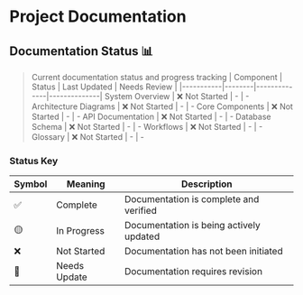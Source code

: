 # Project Documentation


## Documentation Status 📊
> Current documentation status and progress tracking
| Component | Status | Last Updated | Needs Review |
|-----------|--------|--------------|--------------|
System Overview | ❌ Not Started | - | -
Architecture Diagrams | ❌ Not Started | - | -
Core Components | ❌ Not Started | - | -
API Documentation | ❌ Not Started | - | -
Database Schema | ❌ Not Started | - | -
Workflows | ❌ Not Started | - | -
Glossary | ❌ Not Started | - | -
### Status Key
| Symbol | Meaning | Description |
|--------|---------|-------------|
| ✅ | Complete | Documentation is complete and verified |
| 🟡 | In Progress | Documentation is being actively updated |
| ❌ | Not Started | Documentation has not been initiated |
| 🔄 | Needs Update | Documentation requires revision |

